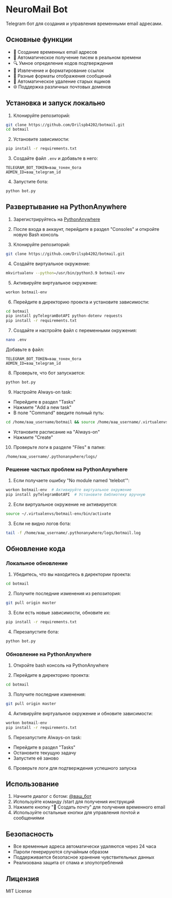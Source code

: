 # NeuroMail Bot

Telegram бот для создания и управления временными email адресами.

## Основные функции

- 📧 Создание временных email адресов
- 📨 Автоматическое получение писем в реальном времени
- 🔍 Умное определение кодов подтверждения
- 🔗 Извлечение и форматирование ссылок
- 📱 Разные форматы отображения сообщений
- 🔐 Автоматическое удаление старых ящиков
- 🌐 Поддержка различных почтовых доменов

## Установка и запуск локально

1. Клонируйте репозиторий:
```bash
git clone https://github.com/Drilspb4202/botmail.git
cd botmail
```

2. Установите зависимости:
```bash
pip install -r requirements.txt
```

3. Создайте файл `.env` и добавьте в него:
```
TELEGRAM_BOT_TOKEN=ваш_токен_бота
ADMIN_ID=ваш_telegram_id
```

4. Запустите бота:
```bash
python bot.py
```

## Развертывание на PythonAnywhere

1. Зарегистрируйтесь на [PythonAnywhere](https://www.pythonanywhere.com)

2. После входа в аккаунт, перейдите в раздел "Consoles" и откройте новую Bash консоль

3. Клонируйте репозиторий:
```bash
git clone https://github.com/Drilspb4202/botmail.git
```

4. Создайте виртуальное окружение:
```bash
mkvirtualenv --python=/usr/bin/python3.9 botmail-env
```

5. Активируйте виртуальное окружение:
```bash
workon botmail-env
```

6. Перейдите в директорию проекта и установите зависимости:
```bash
cd botmail
pip install pyTelegramBotAPI python-dotenv requests
pip install -r requirements.txt
```

7. Создайте и настройте файл с переменными окружения:
```bash
nano .env
```
Добавьте в файл:
```
TELEGRAM_BOT_TOKEN=ваш_токен_бота
ADMIN_ID=ваш_telegram_id
```

8. Проверьте, что бот запускается:
```bash
python bot.py
```

9. Настройте Always-on task:
- Перейдите в раздел "Tasks"
- Нажмите "Add a new task"
- В поле "Command" введите полный путь:
```bash
cd /home/ваш_username/botmail && source /home/ваш_username/.virtualenvs/botmail-env/bin/activate && python bot.py
```
- Установите расписание на "Always-on"
- Нажмите "Create"

10. Проверьте логи в разделе "Files" в папке:
```
/home/ваш_username/.pythonanywhere/logs/
```

### Решение частых проблем на PythonAnywhere

1. Если получаете ошибку "No module named 'telebot'":
```bash
workon botmail-env  # Активируйте виртуальное окружение
pip install pyTelegramBotAPI  # Установите библиотеку вручную
```

2. Если виртуальное окружение не активируется:
```bash
source ~/.virtualenvs/botmail-env/bin/activate
```

3. Если не видно логов бота:
```bash
tail -f /home/ваш_username/.pythonanywhere/logs/botmail.log
```

## Обновление кода

### Локальное обновление

1. Убедитесь, что вы находитесь в директории проекта:
```bash
cd botmail
```

2. Получите последние изменения из репозитория:
```bash
git pull origin master
```

3. Если есть новые зависимости, обновите их:
```bash
pip install -r requirements.txt
```

4. Перезапустите бота:
```bash
python bot.py
```

### Обновление на PythonAnywhere

1. Откройте bash консоль на PythonAnywhere

2. Перейдите в директорию проекта:
```bash
cd botmail
```

3. Получите последние изменения:
```bash
git pull origin master
```

4. Активируйте виртуальное окружение и обновите зависимости:
```bash
workon botmail-env
pip install -r requirements.txt
```

5. Перезапустите Always-on task:
- Перейдите в раздел "Tasks"
- Остановите текущую задачу
- Запустите её заново

6. Проверьте логи для подтверждения успешного запуска

## Использование

1. Начните диалог с ботом: [@ваш_бот](https://t.me/ваш_бот)
2. Используйте команду /start для получения инструкций
3. Нажмите кнопку "📧 Создать почту" для получения временного email
4. Используйте остальные кнопки для управления почтой и сообщениями

## Безопасность

- Все временные адреса автоматически удаляются через 24 часа
- Пароли генерируются случайным образом
- Поддерживается безопасное хранение чувствительных данных
- Реализована защита от спама и злоупотреблений

## Лицензия

MIT License
